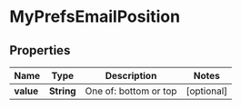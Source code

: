 # MyPrefsEmailPosition

## Properties
Name | Type | Description | Notes
------------ | ------------- | ------------- | -------------
**value** | **String** | One of: bottom or top |  [optional]
